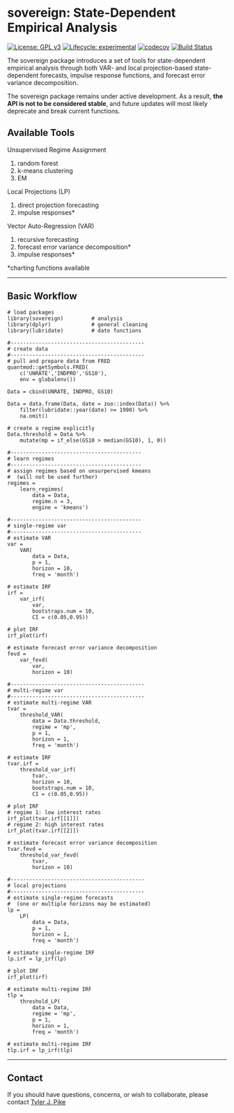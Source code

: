 # sovereign: State-Dependent Empirical Analysis  

<!-- badges: start -->
[![License: GPL v3](https://img.shields.io/badge/License-GPL%20v3-blue.svg)](http://www.gnu.org/licenses/gpl-3.0)
[![Lifecycle: experimental](https://img.shields.io/badge/lifecycle-experimental-orange.svg)](https://www.tidyverse.org/lifecycle/#experimental)
[![codecov](https://codecov.io/gh/tylerJPike/sovereign/branch/main/graph/badge.svg?token=WXLWR6H93B)](https://codecov.io/gh/tylerJPike/sovereign)
[![Build Status](https://travis-ci.org/tylerJPike/sovereign.svg?branch=main)](https://travis-ci.org/tylerJPike/sovereign)  
<!-- badges: end -->

The sovereign package introduces a set of tools for state-dependent empirical analysis through both VAR- and local projection-based state-dependent forecasts, impulse response functions, and forecast error variance decomposition. 

The sovereign package remains under active development. As a result, **the API is not to be considered stable**, and future updates will most likely deprecate and break current functions. 

## Available Tools  

Unsupervised Regime Assignment
1. random forest  
2. k-means clustering  
3. EM 

Local Projections (LP)
1. direct projection forecasting  
1. impulse responses*  

Vector Auto-Regression (VAR)
1. recursive forecasting 
2. forecast error variance decomposition*
3. impulse responses*

*charting functions available   

----

## Basic Workflow 
    # load packages
    library(sovereign)         # analysis
    library(dplyr)             # general cleaning
    library(lubridate)         # date functions

    #-------------------------------------------
    # create data
    #-------------------------------------------
    # pull and prepare data from FRED
    quantmod::getSymbols.FRED(
        c('UNRATE','INDPRO','GS10'), 
        env = globalenv())

    Data = cbind(UNRATE, INDPRO, GS10)

    Data = data.frame(Data, date = zoo::index(Data)) %>%
        filter(lubridate::year(date) >= 1990) %>% 
        na.omit()

    # create a regime explicitly   
    Data.threshold = Data %>%
        mutate(mp = if_else(GS10 > median(GS10), 1, 0))

    #------------------------------------------
    # learn regimes
    #------------------------------------------
    # assign regimes based on unsurpervised kmeans
    #  (will not be used further)
    regimes = 
        learn_regimes(
            data = Data, 
            regime.n = 3, 
            engine = 'kmeans')

    #------------------------------------------
    # single-regime var
    #------------------------------------------
    # estimate VAR
    var =
        VAR(
            data = Data,
            p = 1,
            horizon = 10,
            freq = 'month')

    # estimate IRF
    irf =
        var_irf(
            var,
            bootstraps.num = 10,
            CI = c(0.05,0.95))

    # plot IRF
    irf_plot(irf)

    # estimate forecast error variance decomposition
    fevd =
        var_fevd(
            var,
            horizon = 10)

    #-------------------------------------------
    # multi-regime var
    #-------------------------------------------
    # estimate multi-regime VAR
    tvar =
        threshold_VAR(
            data = Data.threshold,
            regime = 'mp',
            p = 1,
            horizon = 1,
            freq = 'month')
    
    # estimate IRF
    tvar.irf =
        threshold_var_irf(
            tvar,
            horizon = 10,
            bootstraps.num = 10,
            CI = c(0.05,0.95))

    # plot IRF
    # regime 1: low interest rates
    irf_plot(tvar.irf[[1]])
    # regime 2: high interest rates
    irf_plot(tvar.irf[[2]])

    # estimate forecast error variance decomposition
    tvar.fevd =
        threshold_var_fevd(
            tvar,
            horizon = 10)

    #-------------------------------------------
    # local projections
    #-------------------------------------------
    # estimate single-regime forecasts 
    #  (one or multiple horizons may be estimated)
    lp = 
        LP(
            data = Data,
            p = 1,
            horizon = 1,
            freq = 'month')

    # estimate single-regime IRF
    lp.irf = lp_irf(lp)

    # plot IRF
    irf_plot(irf)

    # estimate multi-regime IRF
    tlp = 
        threshold_LP(
            data = Data,
            regime = 'mp',
            p = 1,
            horizon = 1,
            freq = 'month')
    
    # estimate multi-regime IRF
    tlp.irf = lp_irf(tlp)

---
## Contact
If you should have questions, concerns, or wish to collaborate, please contact [Tyler J. Pike](https://tylerjpike.github.io/)